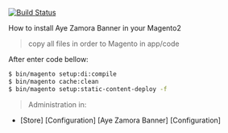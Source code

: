 [![Build Status](https://travis-ci.org/joemccann/dillinger.svg?branch=master)](https://israelguido.com.br)

How to install Aye Zamora Banner in your Magento2

> copy all files in order to Magento in app/code

After enter code bellow:
```sh
$ bin/magento setup:di:compile
$ bin/magento cache:clean
$ bin/magento setup:static-content-deploy -f
```

> Administration in:
 - [Store] [Configuration] [Aye Zamora Banner] [Configuration] 